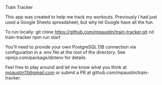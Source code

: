 Train Tracker

This app was created to help me track my workouts.  Previously I had just used a Google Sheets spreadsheet, but why let Google have all the fun.

To run locally:
git clone https://github.com/mpaustin/train-tracker.git
cd train-tracker
npm run start

You'll need to provide your own PostgreSQL DB connection via configuration in a .env file at the root of the directory.
See npmjs.com/package/dotenv for details.

Feel free to play around and let me know what you think at mpaustin13@gmail.com or submit a PR at github.com/mpaustin/train-tracker.
